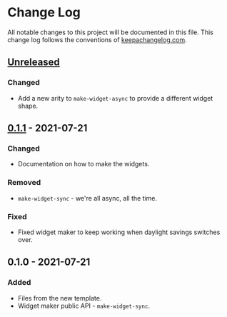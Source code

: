 # Change Log
All notable changes to this project will be documented in this file. This change log follows the conventions of [keepachangelog.com](http://keepachangelog.com/).

## [Unreleased]
### Changed
- Add a new arity to `make-widget-async` to provide a different widget shape.

## [0.1.1] - 2021-07-21
### Changed
- Documentation on how to make the widgets.

### Removed
- `make-widget-sync` - we're all async, all the time.

### Fixed
- Fixed widget maker to keep working when daylight savings switches over.

## 0.1.0 - 2021-07-21
### Added
- Files from the new template.
- Widget maker public API - `make-widget-sync`.

[Unreleased]: https://github.com/your-name/epluishadowcljs1/compare/0.1.1...HEAD
[0.1.1]: https://github.com/your-name/epluishadowcljs1/compare/0.1.0...0.1.1
